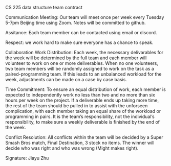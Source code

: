 CS 225 data structure team contract



Communication
Meeting: Our team will meet once per week every Tuesday 5-7pm Beijing time using Zoom. Notes will be committed to github.

Assitance: Each team member can be contacted using email or discord. 

Respect: we work hard to make sure everyone has a chance to speak.

Collaboration
Work Distribution: Each week, the necessary delivarables for the week will be determined by the full team and each member will volunteer to work on one or more deliverables. When no one volunteers, two team members will be randomly assigned to work on the task as a paired-programming team. If this leads to an unbalanced workload for the week, adjustments can be made on a case by case basis.

Time Commitment: To ensure an equal distribution of work, each member is expected to independently work no less than two and no more than six hours per week on the project.
If a deliverable ends up taking more time, the rest of the team should be pulled in to assist
with the unforseen complication, with each member taking an equal share of the workload or
programming in pairs. It is the team’s responsibility, not the individual’s responsibility, to
make sure a weekly deliverable is finished by the end of the week.

Conflict Resolution: All conflicts within the team will be decided by a Super Smash Bros match, Final Destination, 3 stock no items. The winner will decide who was right and who
was wrong (Might makes right).

Signature: Jiayu Zhu 
